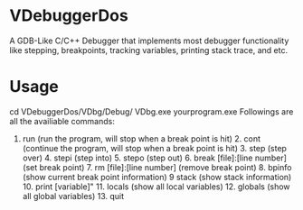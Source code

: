 # VDebuggerDos

A GDB-Like C/C++ Debugger that implements most debugger functionality like stepping, breakpoints, tracking variables, printing stack trace, and etc.

# Usage
  cd VDebuggerDos/VDbg/Debug/
  VDbg.exe yourprogram.exe
  Followings are all the availiable commands:
  
  1.  run (run the program, will stop when a break point is hit)
	2.  cont (continue the program, will stop when a break point is hit)
	3.  step (step over)
	4.  stepi (step into)
	5.  stepo (step out)
	6.  break [file]:[line number] (set break point)
	7.  rm [file]:[line number] (remove break point)
	8.  bpinfo (show current break point information)
	9   stack (show stack information)
	10. print [variable]"
	11. locals (show all local variables)
	12. globals (show all global variables)
	13. quit
